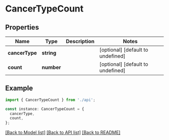 # CancerTypeCount

## Properties

| Name           | Type       | Description | Notes                             |
| -------------- | ---------- | ----------- | --------------------------------- |
| **cancerType** | **string** |             | [optional] [default to undefined] |
| **count**      | **number** |             | [optional] [default to undefined] |

## Example

```typescript
import { CancerTypeCount } from './api';

const instance: CancerTypeCount = {
  cancerType,
  count,
};
```

[[Back to Model list]](../README.md#documentation-for-models) [[Back to API list]](../README.md#documentation-for-api-endpoints) [[Back to README]](../README.md)
